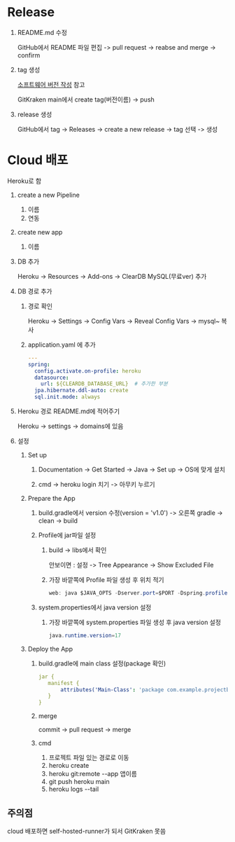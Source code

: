 # Release

1. README.md 수정

   GitHub에서 README 파일 편집 -> pull request -> reabse and merge -> confirm

2. tag 생성

   [소프트웨어 버전 작성](https://ko.wikipedia.org/wiki/%EC%86%8C%ED%94%84%ED%8A%B8%EC%9B%A8%EC%96%B4_%EB%B2%84%EC%A0%84_%EC%9E%91%EC%84%B1) 참고

   GitKraken main에서 create tag(버전이름) -> push

3. release 생성

   GitHub에서 tag -> Releases -> create a new release -> tag 선택 -> 생성



# Cloud 배포

Heroku로 함

1. create a new Pipeline
   1. 이름
   2. 연동

2. create new app

   1. 이름

3. DB 추가

   Heroku -> Resources -> Add-ons -> ClearDB MySQL(무료ver) 추가 

4. DB 경로 추가

   1. 경로 확인

      Heroku -> Settings -> Config Vars -> Reveal Config Vars -> mysql~ 복사

   2. application.yaml 에 추가

      ```yaml
      ---
      spring:
        config.activate.on-profile: heroku
        datasource:
          url: ${CLEARDB_DATABASE_URL}	# 추가한 부분
        jpa.hibernate.ddl-auto: create
        sql.init.mode: always
      ```

5. Heroku 경로 README.md에 적어주기

   Heroku -> settings -> domains에 있음

6. 설정

   1. Set up

      1. Documentation -> Get Started -> Java -> Set up -> OS에 맞게 설치 

      2. cmd -> heroku login 치기 -> 아무키 누르기

   2. Prepare the App

      1. build.gradle에서 version 수정(version = 'v1.0') -> 오른쪽 gradle -> clean -> build

      2. Profile에 jar파일 설정

         1. build -> libs에서 확인

            안보이면 : 설정 -> Tree Appearance -> Show Excluded File

         2. 가장 바깥쪽에 Profile 파일 생성 후 위치 적기

            ```java
            web: java $JAVA_OPTS -Dserver.port=$PORT -Dspring.profiles.active=heroku -jar build/libs/demo-v1.1.jar
            ```

      3. system.properties에서 java version 설정

         1. 가장 바깥쪽에 system.properties 파일 생성 후 java version 설정

            ```java
            java.runtime.version=17
            ```

   3. Deploy the App

      1. build.gradle에 main class 설정(package 확인)

         ```yaml
         jar {
         	manifest {
         		attributes('Main-Class': 'package com.example.projectboard.DemoApplication')
         	}
         }
         ```

      2. merge

         commit -> pull request -> merge

      3. cmd
         1. 프로젝트 파일 있는 경로로 이동
         2. heroku create
         3. heroku git:remote --app 앱이름
         4. git push heroku main
         4. heroku logs --tail
      
      

## 주의점

cloud 배포하면 self-hosted-runner가 되서 GitKraken 못씀
